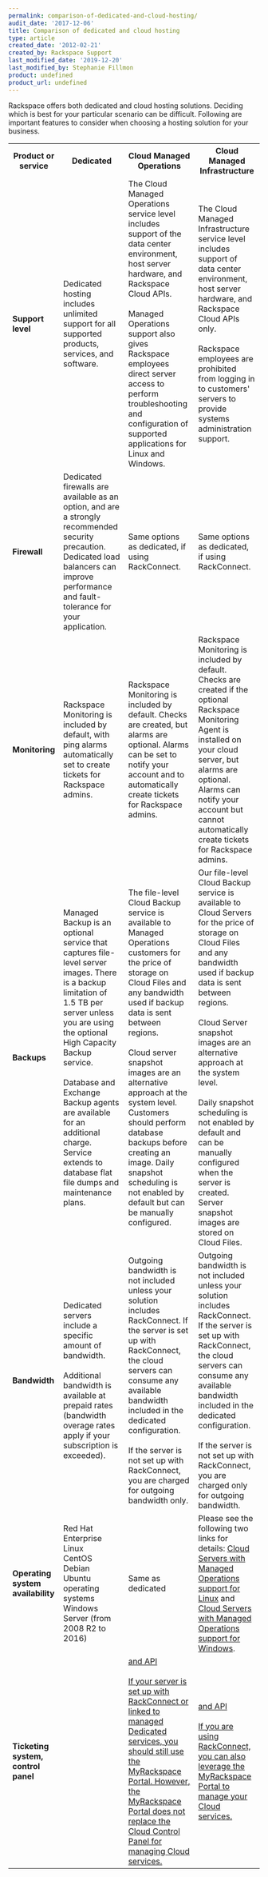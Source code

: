 ```yaml
---
permalink: comparison-of-dedicated-and-cloud-hosting/
audit_date: '2017-12-06'
title: Comparison of dedicated and cloud hosting
type: article
created_date: '2012-02-21'
created_by: Rackspace Support
last_modified_date: '2019-12-20'
last_modified_by: Stephanie Fillmon
product: undefined
product_url: undefined
---
```


Rackspace offers both dedicated and cloud hosting solutions. Deciding
which is best for your particular scenario can be difficult. Following
are important features to consider when choosing a hosting solution for
your business.

<table>
  <tr>
    <th>Product or service</th>
    <th>Dedicated</th>
    <th>Cloud Managed Operations</th>
    <th>Cloud Managed Infrastructure</th>
  </tr>
  <tr>
    <td><strong>Support level</strong></td>
    <td>Dedicated hosting includes unlimited support for all supported products, services, and software.</td>
    <td>The Cloud Managed Operations service level includes support of the data center environment, host server hardware, and Rackspace Cloud APIs.<br><br>Managed Operations support also gives Rackspace employees direct server access to perform troubleshooting and configuration of supported applications for Linux and Windows.</td>
    <td>The Cloud Managed Infrastructure service level includes support of data center environment, host server hardware, and Rackspace Cloud APIs only.<br><br>Rackspace employees are prohibited from logging in to customers' servers to provide systems administration support.</td>
  </tr>
  <tr>
    <td><strong>Firewall</strong></td>
    <td>Dedicated firewalls are available as an option, and are a strongly recommended security precaution. Dedicated
    load balancers can improve performance and fault-tolerance for your application.</td>
    <td>Same options as dedicated, if using RackConnect.</td>
    <td>Same options as dedicated, if using RackConnect.</td>
  </tr>
  <tr>
    <td><strong>Monitoring</strong></td>
    <td>Rackspace Monitoring is included by default, with ping alarms automatically set to create tickets for Rackspace admins.</td>
    <td>Rackspace Monitoring is included by default. Checks are created, but alarms are optional.  Alarms can be set to notify your account and to automatically create tickets for Rackspace admins. </td>
    <td>Rackspace Monitoring is included by default. Checks are created if the optional Rackspace Monitoring Agent is installed on your cloud server, but alarms are optional. Alarms can notify your account but cannot automatically create tickets for Rackspace admins. </td>
  </tr>
  <tr>
    <td><strong>Backups</strong></td>
    <td>Managed Backup is an optional service that captures file-level server images. There is a backup limitation of 1.5 TB per server unless you are using the optional High Capacity Backup service. <br><br>Database and Exchange Backup agents are available for an additional charge. Service extends to database flat file dumps and maintenance plans.</td>
    <td>The file-level Cloud Backup service is available to Managed Operations customers for the price of storage on Cloud Files and any bandwidth used if backup data is sent between regions.<br><br>Cloud server snapshot images are an alternative approach at the system level. Customers should perform database backups before creating an image. Daily snapshot scheduling is not enabled by default but can be manually configured.</td>
    <td>Our file-level Cloud Backup service is available to Cloud Servers for the price of storage on Cloud Files and any bandwidth used if backup data is sent between regions.<br><br>Cloud Server snapshot images are an alternative approach at the system level.<br><br>Daily snapshot scheduling is not enabled by default and can be manually configured when the server is created. Server snapshot images are stored on Cloud Files.</td>
  </tr>
  <tr>
    <td><strong>Bandwidth</strong></td>
    <td>Dedicated servers include a specific amount of bandwidth.<br><br>Additional bandwidth is available at prepaid rates (bandwidth overage rates apply if your subscription is exceeded).</td>
    <td>Outgoing bandwidth is not included unless your solution includes RackConnect. If the server is set up with RackConnect, the cloud servers can consume any available bandwidth included in the dedicated configuration.<br><br>If the server is not set up with RackConnect, you are charged for outgoing bandwidth only.</td>
    <td>Outgoing bandwidth is not included unless your solution includes RackConnect. If the server is set up with RackConnect, the cloud servers can consume any available bandwidth included in the dedicated configuration.<br><br>If the server is not set up with RackConnect, you are charged only for outgoing bandwidth.</td>
  </tr>
  <tr>
    <td><strong>Operating system availability</strong></td>
    <td>Red Hat Enterprise Linux<br>CentOS<br>Debian<br>Ubuntu operating systems<br>Windows Server (from 2008 R2 to 2016)</td>
    <td>Same as dedicated
    <td>Please see the following two links for details: <a href="/support/how-to/cloud-servers-with-managed-operations-support-for-linux">Cloud Servers with Managed Operations support for Linux</a> and <a href="/support/how-to/cloud-servers-with-managed-operations-support-for-windows">Cloud Servers with Managed Operations support for Windows</a>.</td>
  </tr>
  <tr>
    <td><strong>Ticketing system, control panel</strong></td>
    <td><a href="https://login.rackspace.com/" MyRackspace Portal</a></td>
    <td><a href="https://login.rackspace.com/" Cloud Control Panel</a> and API<br><br>If your server is set up with RackConnect or linked to managed Dedicated services, you should still use the MyRackspace Portal. However, the MyRackspace Portal does not replace the Cloud Control Panel for managing Cloud services.</td>
    <td><a href="https://login.rackspace.com/" Cloud Control Panel</a> and API<br><br>If you are using RackConnect, you can also leverage the MyRackspace Portal to manage your Cloud services.</td>
  </tr>
</table>
